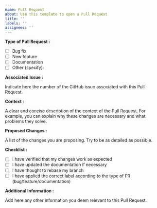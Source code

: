```yaml
---
name: Pull Request
about: Use this template to open a Pull Request
title: ''
labels: ''
assignees: ''
---
```


**Type of Pull Request :**

- [ ] Bug fix
- [ ] New feature
- [ ] Documentation
- [ ] Other (specify):

**Associated Issue :**

Indicate here the number of the GitHub issue associated with this Pull Request.

**Context :**

A clear and concise description of the context of the Pull Request. For example, you can explain why these changes are necessary and what problems they solve.

**Proposed Changes :**

A list of the changes you are proposing. Try to be as detailed as possible.

**Checklist :**

- [ ] I have verified that my changes work as expected
- [ ] I have updated the documentation if necessary
- [ ] I have thought to rebase my branch
- [ ] I have applied the correct label according to the type of PR (bug/feature/documentation)

**Additional Information :**

Add here any other information you deem relevant to this Pull Request.
